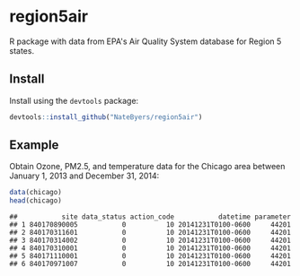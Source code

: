 # region5air

R package with data from EPA's Air Quality System database for Region 5 states.

## Install

Install using the `devtools` package:


```r
devtools::install_github("NateByers/region5air")
```

## Example

Obtain Ozone, PM2.5, and temperature data for the Chicago area between January 1, 2013 and December 31, 2014:


```r
data(chicago)
head(chicago)
```


```
##           site data_status action_code           datetime parameter
## 1 840170890005           0          10 20141231T0100-0600     44201
## 2 840170311601           0          10 20141231T0100-0600     44201
## 3 840170314002           0          10 20141231T0100-0600     44201
## 4 840170310001           0          10 20141231T0100-0600     44201
## 5 840171110001           0          10 20141231T0100-0600     44201
## 6 840170971007           0          10 20141231T0100-0600     44201
```

